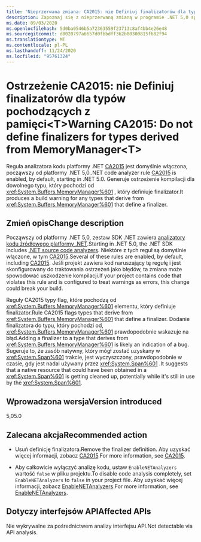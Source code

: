 ```yaml
---
title: 'Nieprzerwana zmiana: CA2015: nie Definiuj finalizatorów dla typów pochodzących z pamięci<T>'
description: Zapoznaj się z nieprzerwaną zmianą w programie .NET 5,0 spowodowaną przez włączenie reguły analizy kodu CA2015.
ms.date: 09/03/2020
ms.openlocfilehash: 5d0ba0546b5a72363559f23713c8af4bb4e26e48
ms.sourcegitcommit: d8020797a6657d0fbbdff362b80300815f682f94
ms.translationtype: MT
ms.contentlocale: pl-PL
ms.lasthandoff: 11/24/2020
ms.locfileid: "95761324"
---
```

# <a name="warning-ca2015-do-not-define-finalizers-for-types-derived-from-memorymanagert"></a><span data-ttu-id="6372e-103">Ostrzeżenie CA2015: nie Definiuj finalizatorów dla typów pochodzących z pamięci\<T></span><span class="sxs-lookup"><span data-stu-id="6372e-103">Warning CA2015: Do not define finalizers for types derived from MemoryManager\<T></span></span>

<span data-ttu-id="6372e-104">Reguła analizatora kodu platformy .NET [CA2015](/visualstudio/code-quality/ca2015) jest domyślnie włączona, począwszy od platformy .NET 5,0.</span><span class="sxs-lookup"><span data-stu-id="6372e-104">.NET code analyzer rule [CA2015](/visualstudio/code-quality/ca2015) is enabled, by default, starting in .NET 5.0.</span></span> <span data-ttu-id="6372e-105">Generuje ostrzeżenie kompilacji dla dowolnego typu, który pochodzi od <xref:System.Buffers.MemoryManager%601> , który definiuje finalizator.</span><span class="sxs-lookup"><span data-stu-id="6372e-105">It produces a build warning for any types that derive from <xref:System.Buffers.MemoryManager%601> that define a finalizer.</span></span>

## <a name="change-description"></a><span data-ttu-id="6372e-106">Zmień opis</span><span class="sxs-lookup"><span data-stu-id="6372e-106">Change description</span></span>

<span data-ttu-id="6372e-107">Począwszy od platformy .NET 5,0, zestaw SDK .NET zawiera [analizatory kodu źródłowego platformy .NET](../../../../fundamentals/code-analysis/overview.md).</span><span class="sxs-lookup"><span data-stu-id="6372e-107">Starting in .NET 5.0, the .NET SDK includes [.NET source code analyzers](../../../../fundamentals/code-analysis/overview.md).</span></span> <span data-ttu-id="6372e-108">Niektóre z tych reguł są domyślnie włączone, w tym [CA2015](/visualstudio/code-quality/ca2015).</span><span class="sxs-lookup"><span data-stu-id="6372e-108">Several of these rules are enabled, by default, including [CA2015](/visualstudio/code-quality/ca2015).</span></span> <span data-ttu-id="6372e-109">Jeśli projekt zawiera kod naruszający tę regułę i jest skonfigurowany do traktowania ostrzeżeń jako błędów, ta zmiana może spowodować uszkodzenie kompilacji.</span><span class="sxs-lookup"><span data-stu-id="6372e-109">If your project contains code that violates this rule and is configured to treat warnings as errors, this change could break your build.</span></span>

<span data-ttu-id="6372e-110">Reguły CA2015 typy flag, które pochodzą od <xref:System.Buffers.MemoryManager%601> elementu, który definiuje finalizator.</span><span class="sxs-lookup"><span data-stu-id="6372e-110">Rule CA2015 flags types that derive from <xref:System.Buffers.MemoryManager%601> that define a finalizer.</span></span> <span data-ttu-id="6372e-111">Dodanie finalizatora do typu, który pochodzi od, <xref:System.Buffers.MemoryManager%601> prawdopodobnie wskazuje na błąd.</span><span class="sxs-lookup"><span data-stu-id="6372e-111">Adding a finalizer to a type that derives from <xref:System.Buffers.MemoryManager%601> is likely an indication of a bug.</span></span> <span data-ttu-id="6372e-112">Sugeruje to, że zasób natywny, który mógł zostać uzyskany w <xref:System.Span%601> trakcie, jest wyczyszczony, prawdopodobnie w czasie, gdy jest nadal używany przez <xref:System.Span%601> .</span><span class="sxs-lookup"><span data-stu-id="6372e-112">It suggests that a native resource that could have been obtained in a <xref:System.Span%601> is getting cleaned up, potentially while it's still in use by the <xref:System.Span%601>.</span></span>

## <a name="version-introduced"></a><span data-ttu-id="6372e-113">Wprowadzona wersja</span><span class="sxs-lookup"><span data-stu-id="6372e-113">Version introduced</span></span>

<span data-ttu-id="6372e-114">5,0</span><span class="sxs-lookup"><span data-stu-id="6372e-114">5.0</span></span>

## <a name="recommended-action"></a><span data-ttu-id="6372e-115">Zalecana akcja</span><span class="sxs-lookup"><span data-stu-id="6372e-115">Recommended action</span></span>

- <span data-ttu-id="6372e-116">Usuń definicję finalizatora.</span><span class="sxs-lookup"><span data-stu-id="6372e-116">Remove the finalizer definition.</span></span> <span data-ttu-id="6372e-117">Aby uzyskać więcej informacji, zobacz [CA2015](/visualstudio/code-quality/ca2015).</span><span class="sxs-lookup"><span data-stu-id="6372e-117">For more information, see [CA2015](/visualstudio/code-quality/ca2015).</span></span>

- <span data-ttu-id="6372e-118">Aby całkowicie wyłączyć analizę kodu, ustaw `EnableNETAnalyzers` wartość `false` w pliku projektu.</span><span class="sxs-lookup"><span data-stu-id="6372e-118">To disable code analysis completely, set `EnableNETAnalyzers` to `false` in your project file.</span></span> <span data-ttu-id="6372e-119">Aby uzyskać więcej informacji, zobacz [EnableNETAnalyzers](../../../project-sdk/msbuild-props.md#enablenetanalyzers).</span><span class="sxs-lookup"><span data-stu-id="6372e-119">For more information, see [EnableNETAnalyzers](../../../project-sdk/msbuild-props.md#enablenetanalyzers).</span></span>

## <a name="affected-apis"></a><span data-ttu-id="6372e-120">Dotyczy interfejsów API</span><span class="sxs-lookup"><span data-stu-id="6372e-120">Affected APIs</span></span>

<span data-ttu-id="6372e-121">Nie wykrywalne za pośrednictwem analizy interfejsu API.</span><span class="sxs-lookup"><span data-stu-id="6372e-121">Not detectable via API analysis.</span></span>

<!--

### Affected APIs

Not detectable via API analysis.

### Category

Code analysis

-->
